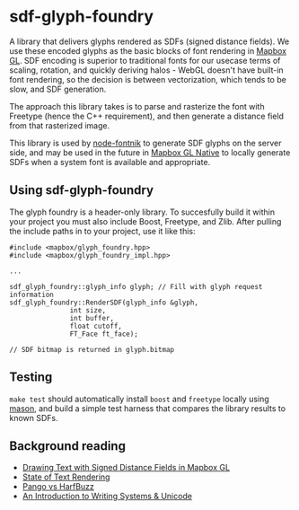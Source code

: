 # sdf-glyph-foundry

A library that delivers glyphs rendered as SDFs (signed distance fields). We use these encoded glyphs as the basic blocks of font rendering in [Mapbox GL](https://github.com/mapbox/mapbox-gl-js). SDF encoding is superior to traditional fonts for our usecase terms of scaling, rotation, and quickly deriving halos - WebGL doesn't have built-in font rendering, so the decision is between vectorization, which tends to be slow, and SDF generation.

The approach this library takes is to parse and rasterize the font with Freetype (hence the C++ requirement), and then generate a distance field from that rasterized image.

This library is used by [node-fontnik](https://github.com/mapbox/node-fontnik) to generate SDF glyphs on the server side, and may be used in the future in [Mapbox GL Native](https://github.com/mapbox/mapbox-gl-native) to locally generate SDFs when a system font is available and appropriate.

## Using sdf-glyph-foundry

The glyph foundry is a header-only library. To succesfully build it within your project you must also include Boost, Freetype, and Zlib. After pulling the include paths in to your project, use it like this:

    #include <mapbox/glyph_foundry.hpp>
    #include <mapbox/glyph_foundry_impl.hpp>

    ...

    sdf_glyph_foundry::glyph_info glyph; // Fill with glyph request information
    sdf_glyph_foundry::RenderSDF(glyph_info &glyph,
                   int size,
                   int buffer,
                   float cutoff,
                   FT_Face ft_face);

    // SDF bitmap is returned in glyph.bitmap

## Testing

`make test` should automatically install `boost` and `freetype` locally using [mason](https://github.com/mapbox/mason), and build a simple test harness that compares the library results to known SDFs.

## Background reading
- [Drawing Text with Signed Distance Fields in Mapbox GL](https://www.mapbox.com/blog/text-signed-distance-fields/)
- [State of Text Rendering](http://behdad.org/text/)
- [Pango vs HarfBuzz](http://mces.blogspot.com/2009/11/pango-vs-harfbuzz.html)
- [An Introduction to Writing Systems & Unicode](http://rishida.net/docs/unicode-tutorial/)
